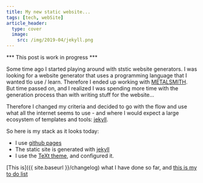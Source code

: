 ```yaml
---
title: My new static website...
tags: [tech, webSite]
article_header:
  type: cover
  image:
    src: /img/2019-04/jekyll.png
---
```


*** This post is work in progress ***

Some time ago I started playing around with ststic website generators. I was looking for a website generator that uses a programming language that I wanted tlo use / learn. Therefore I ended up working with [METALSMITH](https://metalsmith.io/). But time passed on, and I realized I was spending more time with the generation process than with writing stuff for the website...

Therefore I changed my criteria and decided to go with the flow and use what all the internet seems to use - and where I would expect a large ecosystem of templates and tools: [jekyll](https://jekyllrb.com/).

So here is my stack as it looks today:

* I use [github pages](https://pages.github.com/)
* The static site is generated with [jekyll](https://jekyllrb.com/)
* I use the [TeXt theme](https://tianqi.name/jekyll-TeXt-theme/), and configured it.

[This is]({{ site.baseurl }}/changelog) what I have done so far, and [this is my to do list]({{site.baseurl}}/todo)

